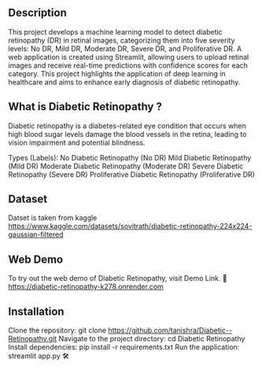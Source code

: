 ## Description

This project develops a machine learning model to detect diabetic retinopathy (DR) in retinal images, 
categorizing them into five severity levels: No DR, Mild DR, Moderate DR, Severe DR, and Proliferative DR.
A web application is created using Streamlit, allowing users to upload retinal images and receive real-time 
predictions with confidence scores for each category. This project highlights the application of deep learning 
in healthcare and aims to enhance early diagnosis of diabetic retinopathy.


## What is Diabetic Retinopathy ?

Diabetic retinopathy is a diabetes-related eye condition that occurs when high blood sugar levels damage
the blood vessels in the retina, leading to vision impairment and potential blindness.

Types (Labels):
No Diabetic Retinopathy (No DR)
Mild Diabetic Retinopathy (Mild DR)
Moderate Diabetic Retinopathy (Moderate DR)
Severe Diabetic Retinopathy (Severe DR)
Proliferative Diabetic Retinopathy (Proliferative DR)


 ## Dataset

 Datset is taken from kaggle https://www.kaggle.com/datasets/sovitrath/diabetic-retinopathy-224x224-gaussian-filtered

 ## Web Demo

 To try out the web demo of Diabetic Retinopathy, visit Demo Link. 🚀 https://diabetic-retinopathy-k278.onrender.com

 ## Installation

 Clone the repository: git clone https://github.com/tanishra/Diabetic--Retinopathy.git Navigate to the 
 project directory: cd Diabetic Retinopathy Install dependencies: pip install -r requirements.txt Run 
 the application: streamlit app.py 🛠️
